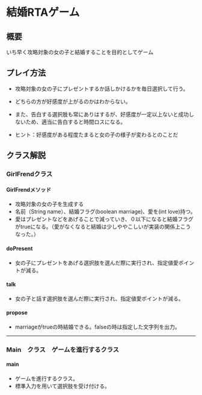 # 結婚RTAゲーム

## 概要
いち早く攻略対象の女の子と結婚することを目的としてゲーム

## プレイ方法
- 攻略対象の女の子にプレゼントするか話しかけるかを毎日選択して行う。
- どちらの方が好感度が上がるのかはわからない。
- また、告白する選択肢も常にありはするが、好感度が一定以上ないと成功しないため、適当に告白すると時間ロスになる。

- ヒント：好感度がある程度たまると女の子の様子が変わるとのことだ

## クラス解説

### GirlFrendクラス 
#### GirlFrendメソッド
- 攻略対象の女の子を生成する
- 名前（String name）、結婚フラグ(boolean marriage)、愛を(int love)持つ。
- 愛はプレゼントなどをあげることで減っていき、０以下になると結婚フラグがtrueになる。（愛がなくなると結婚は少しややこしいが実装の関係上こうなった。）
#### doPresent
- 女の子にプレゼントをあげる選択肢を選んだ際に実行され、指定値愛ポイントが減る。
#### talk 
- 女の子と話す選択肢を選んだ際に実行され、指定値愛ポイントが減る。
#### propose
- marriageがtrueの時結婚できる。falseの時は指定した文字列を出力。

-----

### Main　クラス　ゲームを進行するクラス

#### main 
- ゲームを進行するクラス。
- 標準入力を用いて選択肢を受け付ける。
